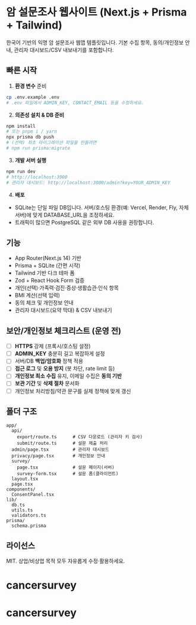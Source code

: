 # 암 설문조사 웹사이트 (Next.js + Prisma + Tailwind)

한국어 기반의 익명 암 설문조사 웹앱 템플릿입니다. 기본 수집 항목, 동의/개인정보 안내, 관리자 대시보드/CSV 내보내기를 포함합니다.

## 빠른 시작

1) **환경 변수** 준비
```bash
cp .env.example .env
# .env 파일에서 ADMIN_KEY, CONTACT_EMAIL 등을 수정하세요.
```

2) **의존성 설치 & DB 준비**
```bash
npm install
# 또는 pnpm i / yarn
npx prisma db push
# (선택) 최초 마이그레이션 파일을 만들려면
# npm run prisma:migrate
```

3) **개발 서버 실행**
```bash
npm run dev
# http://localhost:3000
# 관리자 대시보드: http://localhost:3000/admin?key=YOUR_ADMIN_KEY
```

4) **배포**
- SQLite는 단일 파일 DB입니다. 서버/호스팅 환경(예: Vercel, Render, Fly, 자체 서버)에 맞게 DATABASE_URL을 조정하세요.
- 트래픽이 많으면 PostgreSQL 같은 외부 DB 사용을 권장합니다.

## 기능

- App Router(Next.js 14) 기반
- Prisma + SQLite (간편 시작)
- Tailwind 기반 다크 테마 폼
- Zod + React Hook Form 검증
- 개인(선택)·가족력·검진·증상·생활습관·인식 항목
- BMI 계산(선택 입력)
- 동의 체크 및 개인정보 안내
- 관리자 대시보드(요약 막대) & CSV 내보내기

## 보안/개인정보 체크리스트 (운영 전)

- [ ] **HTTPS** 강제 (프록시/호스팅 설정)
- [ ] **ADMIN_KEY** 충분히 길고 복잡하게 설정
- [ ] 서버/DB **백업/암호화** 정책 적용
- [ ] **접근 로그** 및 **오용 방지** (봇 차단, rate limit 등)
- [ ] **개인정보 최소 수집** 유지, 이메일 수집은 **동의 기반**
- [ ] **보관 기간** 및 **삭제 절차** 문서화
- [ ] 개인정보 처리방침/약관 문구를 실제 정책에 맞게 갱신

## 폴더 구조

```
app/
  api/
    export/route.ts      # CSV 다운로드 (관리자 키 검사)
    submit/route.ts      # 설문 제출 처리
  admin/page.tsx         # 관리자 대시보드
  privacy/page.tsx       # 개인정보 안내
  survey/
    page.tsx             # 설문 페이지(서버)
    survey-form.tsx      # 설문 폼(클라이언트)
  layout.tsx
  page.tsx
components/
  ConsentPanel.tsx
lib/
  db.ts
  utils.ts
  validators.ts
prisma/
  schema.prisma
```

## 라이선스

MIT. 상업/비상업 목적 모두 자유롭게 수정·활용하세요.
# cancersurvey
# cancersurvey
